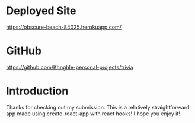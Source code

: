 # Deployed Site
https://obscure-beach-84025.herokuapp.com/ 

# GitHub
https://github.com/Khnghle-personal-projects/trivia 

# Introduction
Thanks for checking out my submission. This is a relatively straightforward app made using create-react-app with react hooks! I hope you enjoy it!